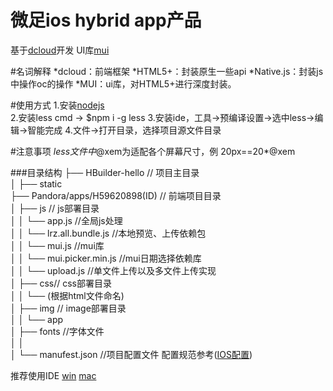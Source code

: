 # 微足ios hybrid app产品

基于<a href="http://www.dcloud.io/">dcloud</a>开发 UI库<a href="https://github.com/dcloudio/mui">mui</a>

#名词解释
*dcloud：前端框架
*HTML5+：封装原生一些api
*Native.js：封装js中操作oc的操作
*MUI：ui库，对HTML5+进行深度封装。

#使用方式
1.安装<a href="https://nodejs.org/en/">nodejs</a>    
2.安装less  cmd -> $npm i -g less
3.安装ide，工具->预编译设置->选中less->编辑->智能完成
4.文件->打开目录，选择项目源文件目录


#注意事项
*less文件中*@xem为适配各个屏幕尺寸，例   20px==20*@xem



###目录结构
 ├── HBuilder-hello   // 项目主目录<br/>
        │    ├── static<br/>
        ├── Pandora/apps/H59620898(ID)                      // 前端项目目录 <br/>
        │    ├── js                                         // js部署目录<br/>
        │    │       └── app.js //全局js处理        <br/>
        │    │       └── lrz.all.bundle.js //本地预览、上传依赖包 <br/>
        │    │       └── mui.js //mui库<br/>
        │    │       └── mui.picker.min.js //mui日期选择依赖库<br/>
        │    │       └── upload.js //单文件上传以及多文件上传实现<br/>
        │    ├──  css// css部署目录<br/>
        │    │       └── (根据html文件命名)             <br/>
        │    ├──  img // image部署目录<br/>
        │    │       └── app             <br/>
        │    ├──  fonts //字体文件<br/>
        │    │               <br/>
        │    └──  manufest.json //项目配置文件 配置规范参考(<a href="http://ask.dcloud.net.cn/article/41">IOS配置</a>)<br/>

推荐使用IDE
<a href="http://download.dcloud.net.cn/HBuilder.7.0.0.windows.zip">win</a> 
<a href="http://download.dcloud.net.cn/HBuilder.7.0.0.macosx_64.tar.gz">mac</a>  
